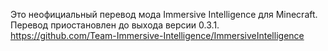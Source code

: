    Это неофициальный перевод мода Immersive Intelligence для Minecraft. 
   Перевод приостановлен до выхода версии 0.3.1.
   https://github.com/Team-Immersive-Intelligence/ImmersiveIntelligence
   
